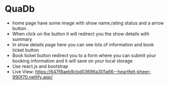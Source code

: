 # QuaDb
* home page have some image with show name,rating status and a arrow button .
* When click on the button it will redirect you the show details with summary
* In show details page here you can see lots of information and book ticket button
* Book ticket button redirect you to a form where you can submit your booking information and it will save on your local storage
* Use react.js and bootstrap
* Live View: https://647f8aeb9cbd03696a301a66--heartfelt-kheer-990f70.netlify.app/
